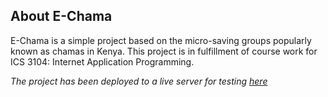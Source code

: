 
## About E-Chama

E-Chama is a simple project based on the micro-saving groups popularly known as chamas in Kenya. This project is in fulfillment of course work for ICS 3104: Internet Application Programming.

*The project has been deployed to a live server for testing [here](https://mchamatest.jeffreykingori.dev/ "M-Chama Welcome")* 



